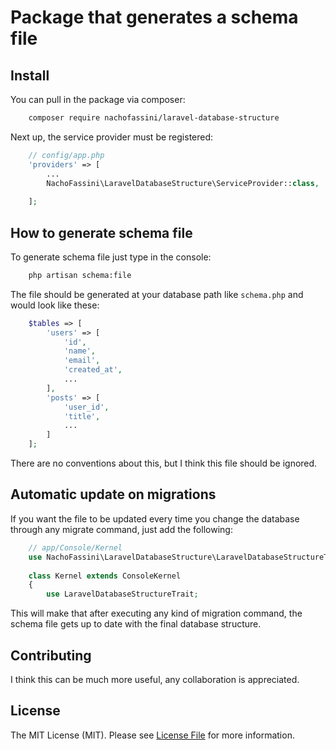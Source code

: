 # Package that generates a schema file

## Install

You can pull in the package via composer:
``` bash
    composer require nachofassini/laravel-database-structure
```

Next up, the service provider must be registered:

```php
    // config/app.php
    'providers' => [
        ...
        NachoFassini\LaravelDatabaseStructure\ServiceProvider::class,
        
    ];
```

## How to generate schema file 

To generate schema file just type in the console:

``` bash
    php artisan schema:file
```

The file should be generated at your database path like ```schema.php``` and would look like these:

``` php
    $tables => [
        'users' => [
            'id',
            'name',
            'email',
            'created_at',
            ...
        ],
        'posts' => [
            'user_id',
            'title',
            ...
        ]
    ];
```

There are no conventions about this, but I think this file should be ignored.

## Automatic update on migrations

If you want the file to be updated every time you change the database through any migrate command, just add the following:

```php
    // app/Console/Kernel
    use NachoFassini\LaravelDatabaseStructure\LaravelDatabaseStructureTrait;
    
    class Kernel extends ConsoleKernel
    {
        use LaravelDatabaseStructureTrait;
```

This will make that after executing any kind of migration command, the schema file gets up to date with the final database structure.

## Contributing

I think this can be much more useful, any collaboration is appreciated.

## License

The MIT License (MIT). Please see [License File](LICENSE.md) for more information.
